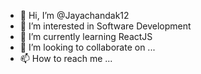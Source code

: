 - 👋 Hi, I’m @Jayachandak12
- 👀 I’m interested in Software Development
- 🌱 I’m currently learning ReactJS
- 💞️ I’m looking to collaborate on ...
- 📫 How to reach me ...

<!---
Jayachandak12/Jayachandak12 is a ✨ special ✨ repository because its `README.md` (this file) appears on your GitHub profile.
You can click the Preview link to take a look at your changes.
--->
